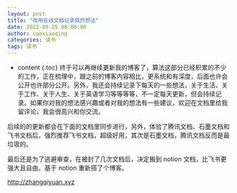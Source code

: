 ```yaml
---
layout: post
title: "改用在线文档记录我的想法"
date: 2022-09-25 00:00:00
author: caoxiaoqing
categories: 读书
tags: 读书
---
```


* content
{:toc}
终于可以再继续更新我的博客了，算法这部分已经积累的不少的工作，正在梳理中，跟之前的博客内容相比，更系统和有深度，后面也许会公开也许部分公开。另外，我还会持续记录下每天的一些想法，关于生活、关于工作、关于人生、关于英语学习等等等等，不一定每天更新，但会持续记录。如果你对我的想法感兴趣或者对我的想法有一些建议，欢迎在文档里给我留评论，我会很高兴和你交流。

后续的的更新都会在下面的文档里同步进行，另外，体验了腾讯文档、石墨文档和飞书文档后，强烈推荐飞书文档，超级好用，其次是石墨文档，腾讯文档反而是最垃圾的。

最后还是为了逃避审查，在被封了几次文档后，决定搬到 notion 文档，比飞书更强大且自由。基于 notion 重新搭了个博客。

http://zhangqiyuan.xyz

